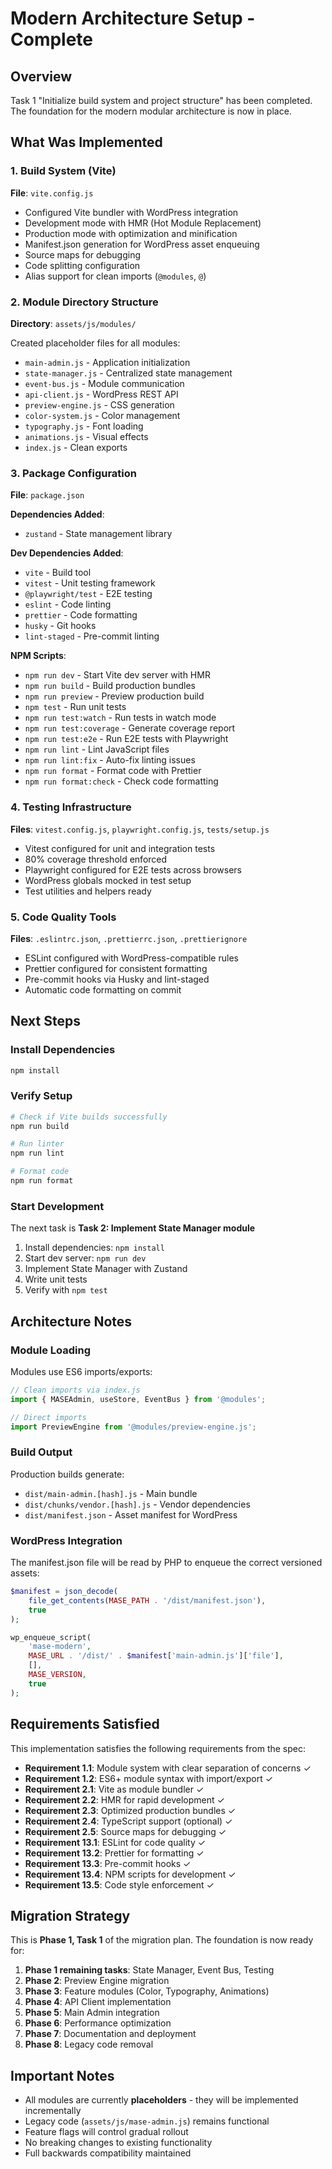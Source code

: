 # Modern Architecture Setup - Complete

## Overview

Task 1 "Initialize build system and project structure" has been completed. The foundation for the modern modular architecture is now in place.

## What Was Implemented

### 1. Build System (Vite)

**File**: `vite.config.js`

- Configured Vite bundler with WordPress integration
- Development mode with HMR (Hot Module Replacement)
- Production mode with optimization and minification
- Manifest.json generation for WordPress asset enqueuing
- Source maps for debugging
- Code splitting configuration
- Alias support for clean imports (`@modules`, `@`)

### 2. Module Directory Structure

**Directory**: `assets/js/modules/`

Created placeholder files for all modules:
- `main-admin.js` - Application initialization
- `state-manager.js` - Centralized state management
- `event-bus.js` - Module communication
- `api-client.js` - WordPress REST API
- `preview-engine.js` - CSS generation
- `color-system.js` - Color management
- `typography.js` - Font loading
- `animations.js` - Visual effects
- `index.js` - Clean exports

### 3. Package Configuration

**File**: `package.json`

**Dependencies Added**:
- `zustand` - State management library

**Dev Dependencies Added**:
- `vite` - Build tool
- `vitest` - Unit testing framework
- `@playwright/test` - E2E testing
- `eslint` - Code linting
- `prettier` - Code formatting
- `husky` - Git hooks
- `lint-staged` - Pre-commit linting

**NPM Scripts**:
- `npm run dev` - Start Vite dev server with HMR
- `npm run build` - Build production bundles
- `npm run preview` - Preview production build
- `npm test` - Run unit tests
- `npm run test:watch` - Run tests in watch mode
- `npm run test:coverage` - Generate coverage report
- `npm run test:e2e` - Run E2E tests with Playwright
- `npm run lint` - Lint JavaScript files
- `npm run lint:fix` - Auto-fix linting issues
- `npm run format` - Format code with Prettier
- `npm run format:check` - Check code formatting

### 4. Testing Infrastructure

**Files**: `vitest.config.js`, `playwright.config.js`, `tests/setup.js`

- Vitest configured for unit and integration tests
- 80% coverage threshold enforced
- Playwright configured for E2E tests across browsers
- WordPress globals mocked in test setup
- Test utilities and helpers ready

### 5. Code Quality Tools

**Files**: `.eslintrc.json`, `.prettierrc.json`, `.prettierignore`

- ESLint configured with WordPress-compatible rules
- Prettier configured for consistent formatting
- Pre-commit hooks via Husky and lint-staged
- Automatic code formatting on commit

## Next Steps

### Install Dependencies

```bash
npm install
```

### Verify Setup

```bash
# Check if Vite builds successfully
npm run build

# Run linter
npm run lint

# Format code
npm run format
```

### Start Development

The next task is **Task 2: Implement State Manager module**

1. Install dependencies: `npm install`
2. Start dev server: `npm run dev`
3. Implement State Manager with Zustand
4. Write unit tests
5. Verify with `npm test`

## Architecture Notes

### Module Loading

Modules use ES6 imports/exports:

```javascript
// Clean imports via index.js
import { MASEAdmin, useStore, EventBus } from '@modules';

// Direct imports
import PreviewEngine from '@modules/preview-engine.js';
```

### Build Output

Production builds generate:
- `dist/main-admin.[hash].js` - Main bundle
- `dist/chunks/vendor.[hash].js` - Vendor dependencies
- `dist/manifest.json` - Asset manifest for WordPress

### WordPress Integration

The manifest.json file will be read by PHP to enqueue the correct versioned assets:

```php
$manifest = json_decode(
    file_get_contents(MASE_PATH . '/dist/manifest.json'),
    true
);

wp_enqueue_script(
    'mase-modern',
    MASE_URL . '/dist/' . $manifest['main-admin.js']['file'],
    [],
    MASE_VERSION,
    true
);
```

## Requirements Satisfied

This implementation satisfies the following requirements from the spec:

- **Requirement 1.1**: Module system with clear separation of concerns ✓
- **Requirement 1.2**: ES6+ module syntax with import/export ✓
- **Requirement 2.1**: Vite as module bundler ✓
- **Requirement 2.2**: HMR for rapid development ✓
- **Requirement 2.3**: Optimized production bundles ✓
- **Requirement 2.4**: TypeScript support (optional) ✓
- **Requirement 2.5**: Source maps for debugging ✓
- **Requirement 13.1**: ESLint for code quality ✓
- **Requirement 13.2**: Prettier for formatting ✓
- **Requirement 13.3**: Pre-commit hooks ✓
- **Requirement 13.4**: NPM scripts for development ✓
- **Requirement 13.5**: Code style enforcement ✓

## Migration Strategy

This is **Phase 1, Task 1** of the migration plan. The foundation is now ready for:

1. **Phase 1 remaining tasks**: State Manager, Event Bus, Testing
2. **Phase 2**: Preview Engine migration
3. **Phase 3**: Feature modules (Color, Typography, Animations)
4. **Phase 4**: API Client implementation
5. **Phase 5**: Main Admin integration
6. **Phase 6**: Performance optimization
7. **Phase 7**: Documentation and deployment
8. **Phase 8**: Legacy code removal

## Important Notes

- All modules are currently **placeholders** - they will be implemented incrementally
- Legacy code (`assets/js/mase-admin.js`) remains functional
- Feature flags will control gradual rollout
- No breaking changes to existing functionality
- Full backwards compatibility maintained
